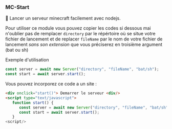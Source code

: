 ### MC-Start
🌲 Lancer un serveur minecraft facilement avec nodejs. 

Pour utiliser ce module vous pouvez copier les codes si dessous mai n'oublier pas de remplacer `directory` par le répértoire où se situe votre fichier de lancement
et de replacer `fileName` par le nom de votre fichier de lancement *sans son extension* que vous préciserez en troisième argument (bat ou sh)

Exemple d'utilisation
```javascript
const server = await new Server("directory", "fileName", "bat/sh");
const start = await server.start();
```

Vous pouvez incorporez ce code a un site :
```html
<div onclick="start()"> Demarrer le serveur <div/>
<script type="text/javascript">
   function start() {
      const server = await new Server("directory", "fileName", "bat/sh");
      const start = await server.start();
   }
<script/>
```
